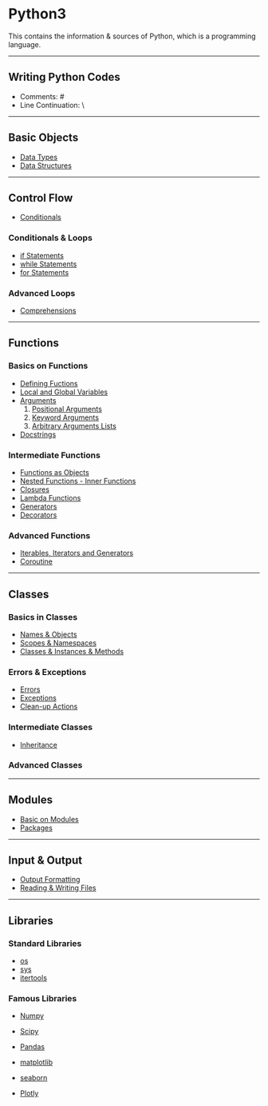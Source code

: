 # Python3
This contains the information &amp; sources of Python, which is a programming language.

---
## Writing Python Codes
* Comments: \#
* Line Continuation: \\

---
## Basic Objects

* [Data Types](https://github.com/dawkiny/Python3/blob/master/scripts/Objects_01_datatype.md)
* [Data Structures](https://github.com/dawkiny/Python3/blob/master/scripts/Objects_02_datastructure.md)


---
## Control Flow

* [Conditionals](https://github.com/dawkiny/Python3/blob/master/scripts/ControlFlow_01_conditionals_and_loops.md#conditionals)

### Conditionals & Loops

* [if Statements](https://github.com/dawkiny/Python3/blob/master/scripts/ControlFlow_01_conditionals_and_loops.md#if-statements)
* [while Statements](https://github.com/dawkiny/Python3/blob/master/scripts/ControlFlow_01_conditionals_and_loops.md#while-statements)
* [for Statements](https://github.com/dawkiny/Python3/blob/master/scripts/ControlFlow_01_conditionals_and_loops.md#for-statements)

### Advanced Loops

* [Comprehensions](https://github.com/dawkiny/Python3/blob/master/scripts/ControlFlow_01_conditionals_and_loops.md#comprehensions)


---
## Functions

### Basics on Functions

* [Defining Fuctions](https://github.com/dawkiny/Python3/blob/master/scripts/Functions_01_basics.md#defining-functions)
* [Local and Global Variables](https://github.com/dawkiny/Python3/blob/master/scripts/Functions_01_basics.md#local-and-global-variables)
* [Arguments](https://github.com/dawkiny/Python3/blob/master/scripts/Functions_01_basics.md#arguments)
  1. [Positional Arguments](https://github.com/dawkiny/Python3/blob/master/scripts/Functions_01_basics.md#positional-arguments)
  1. [Keyword Arguments](https://github.com/dawkiny/Python3/blob/master/scripts/Functions_01_basics.md#keyword-arguments)
  1. [Arbitrary Arguments Lists](https://github.com/dawkiny/Python3/blob/master/scripts/Functions_01_basics.md#arbitrary-arguments-lists)
* [Docstrings](https://github.com/dawkiny/Python3/blob/master/scripts/Functions_01_basics.md#docstrings)

### Intermediate Functions

* [Functions as Objects](https://github.com/dawkiny/Python3/blob/master/scripts/Functions_01_basics.md#functions-as-objects)
* [Nested Functions - Inner Functions](https://github.com/dawkiny/Python3/blob/master/scripts/Functions_01_basics.md#nested-functions---inner-functions)
* [Closures](https://github.com/dawkiny/Python3/blob/master/scripts/Functions_01_basics.md#closures)
* [Lambda Functions](https://github.com/dawkiny/Python3/blob/master/scripts/Functions_01_basics.md#lambda-functions)
* [Generators](https://github.com/dawkiny/Python3/blob/master/scripts/Functions_01_basics.md#generators)
* [Decorators](https://github.com/dawkiny/Python3/blob/master/scripts/Functions_01_basics.md#decorators)

### Advanced Functions
* [Iterables, Iterators and Generators](https://github.com/dawkiny/Python3/blob/master/scripts/ControlFlow_02_iter.md)
* [Coroutine](https://github.com/dawkiny/Python3/blob/master/scripts/ControlFlow_03_coroutine.md)

---
## Classes

### Basics in Classes

* [Names & Objects](https://github.com/dawkiny/Python3/blob/master/scripts/Classes_01_basics.md)
* [Scopes & Namespaces](https://github.com/dawkiny/Python3/blob/master/scripts/Classes_01_basics.md)
* [Classes & Instances & Methods](https://github.com/dawkiny/Python3/blob/master/scripts/Classes_01_basics.md)


### Errors & Exceptions

* [Errors](https://github.com/dawkiny/Python3/blob/master/scripts/Classes_01_basics.md)
* [Exceptions](https://github.com/dawkiny/Python3/blob/master/scripts/Classes_01_basics.md)
* [Clean-up Actions](https://github.com/dawkiny/Python3/blob/master/scripts/Classes_01_basics.md)


### Intermediate Classes

* [Inheritance](https://github.com/dawkiny/Python3/blob/master/scripts/Classes_01_basics.md)

### Advanced Classes


---
## Modules

* [Basic on Modules]()
* [Packages]()

---
## Input & Output

* [Output Formatting]()
* [Reading & Writing Files]()

---
## Libraries

### Standard Libraries

* [os]()
* [sys]()
* [itertools]()

### Famous Libraries

* [Numpy]()
* [Scipy]()
* [Pandas]()


* [matplotlib]()
* [seaborn]()
* [Plotly]()
